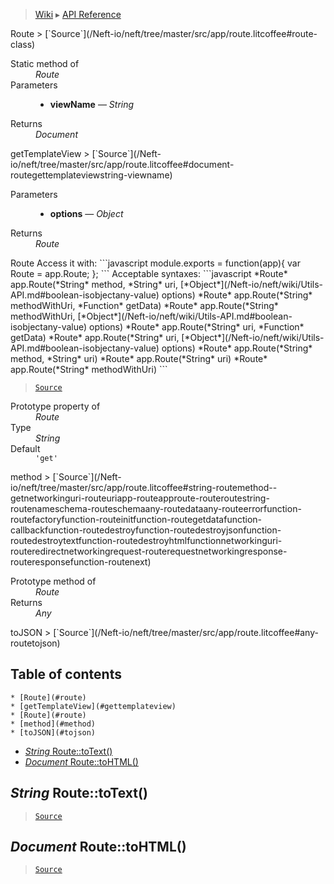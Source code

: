 > [Wiki](Home) ▸ [API Reference](API-Reference)

<dl></dl>
Route
> [`Source`](/Neft-io/neft/tree/master/src/app/route.litcoffee#route-class)

<dl><dt>Static method of</dt><dd><i>Route</i></dd><dt>Parameters</dt><dd><ul><li><b>viewName</b> — <i>String</i></li></ul></dd><dt>Returns</dt><dd><i>Document</i></dd></dl>
getTemplateView
> [`Source`](/Neft-io/neft/tree/master/src/app/route.litcoffee#document-routegettemplateviewstring-viewname)

<dl><dt>Parameters</dt><dd><ul><li><b>options</b> — <i>Object</i></li></ul></dd><dt>Returns</dt><dd><i>Route</i></dd></dl>
Route
Access it with:
```javascript
module.exports = function(app){
  var Route = app.Route;
};
```
Acceptable syntaxes:
```javascript
*Route* app.Route(*String* method, *String* uri, [*Object*](/Neft-io/neft/wiki/Utils-API.md#boolean-isobjectany-value) options)
*Route* app.Route(*String* methodWithUri, *Function* getData)
*Route* app.Route(*String* methodWithUri, [*Object*](/Neft-io/neft/wiki/Utils-API.md#boolean-isobjectany-value) options)
*Route* app.Route(*String* uri, *Function* getData)
*Route* app.Route(*String* uri, [*Object*](/Neft-io/neft/wiki/Utils-API.md#boolean-isobjectany-value) options)
*Route* app.Route(*String* method, *String* uri)
*Route* app.Route(*String* uri)
*Route* app.Route(*String* methodWithUri)
```

> [`Source`](/Neft-io/neft/tree/master/src/app/route.litcoffee#route-routeobject-options)

<dl><dt>Prototype property of</dt><dd><i>Route</i></dd><dt>Type</dt><dd><i>String</i></dd><dt>Default</dt><dd><code>'get'</code></dd></dl>
method
> [`Source`](/Neft-io/neft/tree/master/src/app/route.litcoffee#string-routemethod--getnetworkinguri-routeuriapp-routeapproute-routeroutestring-routenameschema-routeschemaany-routedataany-routeerrorfunction-routefactoryfunction-routeinitfunction-routegetdatafunction-callbackfunction-routedestroyfunction-routedestroyjsonfunction-routedestroytextfunction-routedestroyhtmlfunctionnetworkinguri-routeredirectnetworkingrequest-routerequestnetworkingresponse-routeresponsefunction-routenext)

<dl><dt>Prototype method of</dt><dd><i>Route</i></dd><dt>Returns</dt><dd><i>Any</i></dd></dl>
toJSON
> [`Source`](/Neft-io/neft/tree/master/src/app/route.litcoffee#any-routetojson)

## Table of contents
    * [Route](#route)
    * [getTemplateView](#gettemplateview)
    * [Route](#route)
    * [method](#method)
    * [toJSON](#tojson)
  * [*String* Route::toText()](#string-routetotext)
  * [*Document* Route::toHTML()](#document-routetohtml)

*String* Route::toText()
------------------------

> [`Source`](/Neft-io/neft/tree/master/src/app/route.litcoffee#string-routetotext)

*Document* Route::toHTML()
--------------------------

> [`Source`](/Neft-io/neft/tree/master/src/app/route.litcoffee#document-routetohtml)

